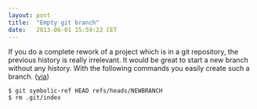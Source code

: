 ```yaml
---
layout: post
title:  "Empty git branch"
date:   2013-06-01 15:59:22 CET
---
```


If you do a complete rework of a project which is in a git repository, the previous history is really irrelevant. It would be great to start a new branch without any history. With the following commands you easily create such a branch. ([via])

	$ git symbolic-ref HEAD refs/heads/NEWBRANCH
	$ rm .git/index

[Via]: http://madduck.net/blog/2007.07.11:creating-a-git-branch-without-ancestry/

